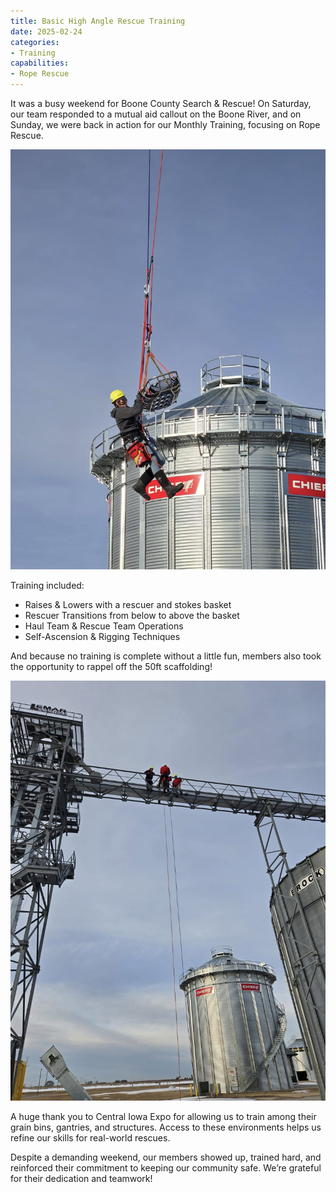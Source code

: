 ```yaml
---
title: Basic High Angle Rescue Training
date: 2025-02-24
categories:
- Training
capabilities:
- Rope Rescue
---
```


It was a busy weekend for Boone County Search & Rescue! On Saturday, our team responded to a mutual aid callout on the Boone River, and on Sunday, we were back in action for our Monthly Training, focusing on Rope Rescue.

![alt text](480570562_1147604313828516_5100265637616813027_n.jpg)

Training included:

- Raises & Lowers with a rescuer and stokes basket
- Rescuer Transitions from below to above the basket
- Haul Team & Rescue Team Operations
- Self-Ascension & Rigging Techniques

And because no training is complete without a little fun, members also took the opportunity to rappel off the 50ft scaffolding!

![alt text](480736971_1147604453828502_6422856365029612664_n.jpg)

A huge thank you to Central Iowa Expo for allowing us to train among their grain bins, gantries, and structures. Access to these environments helps us refine our skills for real-world rescues.

Despite a demanding weekend, our members showed up, trained hard, and reinforced their commitment to keeping our community safe. We’re grateful for their dedication and teamwork!

